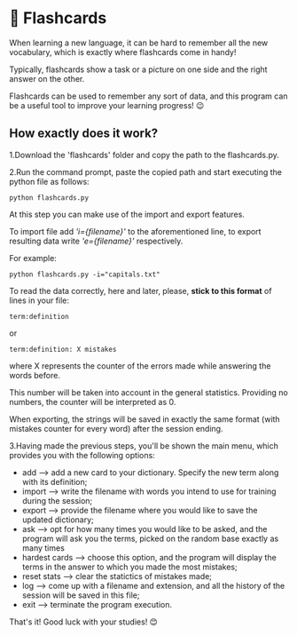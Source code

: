 # :memo: Flashcards

When learning a new language, it can be hard to remember all the new vocabulary, which is exactly where flashcards come in handy!

Typically, flashcards show a task or a picture on one side and the right answer on the other. 

Flashcards can be used to remember any sort of data, and this program can be a useful tool to improve your learning progress! :wink:

## How exactly does it work?

1.Download the 'flashcards' folder and copy the path to the flashcards.py.

2.Run the command prompt, paste the copied path and start executing the python file as follows:

    python flashcards.py                                              
                                                            
At this step you can make use of the import and export features.

To import file add _'i={filename}'_ to the aforementioned line, to export resulting data write _'e={filename}'_ respectively.

For example:

    python flashcards.py -i="capitals.txt"

To read the data correctly, here and later, please, __stick to this format__ of lines in your file:

    term:definition

or

    term:definition: X mistakes

where X represents the counter of the errors made while answering the words before.

This number will be taken into account in the general statistics. Providing no numbers, the counter will be interpreted as 0.

When exporting, the strings will be saved in exactly the same format (with mistakes counter for every word) after the session ending.

3.Having made the previous steps, you'll be shown the main menu, which provides you with the following options:
   
   - add --> add a new card to your dictionary. Specify the new term along with its definition;
   - import --> write the filename with words you intend to use for training during the session;
   - export --> provide the filename where you would like to save the updated dictionary;
   - ask --> opt for how many times you would like to be asked, and the program will ask you the terms, picked on the random base exactly as many times
   - hardest cards --> choose this option, and the program will display the terms in the answer to which you made the most mistakes;
   - reset stats --> clear the statictics of mistakes made;
   - log --> come up with a filename and extension, and all the history of the session will be saved in this file;
   - exit --> terminate the program execution.
   
That's it! Good luck with your studies! :blush:
